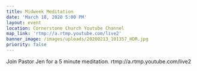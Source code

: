 ```yaml
---
title: Midweek Meditation
date: 'March 18, 2020 5:00 PM'
layout: event
location: Cornerstone Church Youtube Channel
map_link: 'rtmp://a.rtmp.youtube.com/live2'
banner_image: /images/uploads/20200213_101357_HDR.jpg
priority: false
---
```

Join Pastor Jen for a 5 minute meditation. rtmp://a.rtmp.youtube.com/live2